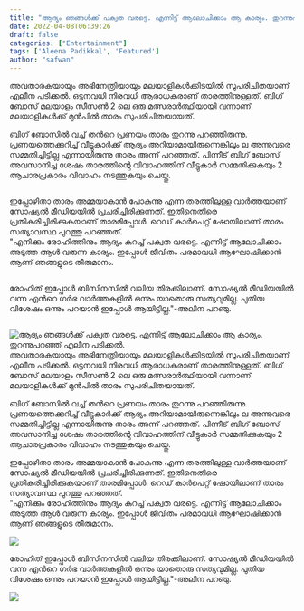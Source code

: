 ```yaml
---
title: "ആദ്യം ഞങ്ങൾക്ക് പക്വത വരട്ടെ. എന്നിട്ട് ആലോചിക്കാം ആ കാര്യം. തുറന്നുപറഞ്ഞ് എലീന പടിക്കൽ."
date: 2022-04-08T06:39:26
draft: false
categories: ["Entertainment"]
tags: ['Aleena Padikkal', 'Featured']
author: "safwan"
---
```


<!-- wp:paragraph -->
<p>അവതാരകയായും അഭിനേത്രിയായും മലയാളികൾക്കിടയിൽ സുപരിചിതയാണ് എലീന പടിക്കൽ. ഒട്ടനവധി നിരവധി ആരാധകരാണ് താരത്തിനുള്ളത്. ബിഗ് ബോസ് മലയാളം സീസൺ 2 ലെ ഒരു മത്സരാർത്ഥിയായി വന്നാണ് മലയാളികൾക്ക് മുൻപിൽ താരം സുപരിചിതയായത്.</p>
<!-- /wp:paragraph -->

<!-- wp:paragraph -->
<p>ബിഗ് ബോസിൽ വച്ച് തൻറെ പ്രണയം താരം തുറന്നു പറഞ്ഞിരുന്നു. പ്രണയത്തെക്കുറിച്ച് വീട്ടുകാർക്ക് ആദ്യം അറിയാമായിരുന്നെങ്കിലും ല അന്നുവരെ സമ്മതിച്ചിട്ടില്ല എന്നായിരുന്നു താരം അന്ന് പറഞ്ഞത്. പിന്നീട് ബിഗ് ബോസ് അവസാനിച്ച ശേഷം താരത്തിൻ്റെ വിവാഹത്തിന് വീട്ടുകാർ സമ്മതിക്കുകയും 2 ആചാരപ്രകാരം വിവാഹം നടത്തുകയും ചെയ്തു.</p>
<!-- /wp:paragraph -->

<!-- wp:image {"id":328837,"sizeSlug":"large"} -->
<figure class="wp-block-image size-large"><img src="https://cdn.boolokam.com/articles/2022/04/images-55.jpeg" alt="" class="wp-image-328837"/></figure>
<!-- /wp:image -->

<!-- wp:paragraph -->
<p>ഇപ്പോഴിതാ താരം അമ്മയാകാൻ പോകുന്നു എന്ന തരത്തിലുള്ള വാർത്തയാണ് സോഷ്യൽ മീഡിയയിൽ പ്രചരിച്ചിരിക്കുന്നത്. ഇതിനെതിരെ പ്രതികരിച്ചിരിക്കുകയാണ് താരമിപ്പോൾ. റെഡ് കാർപെറ്റ് ഷോയിലാണ് താരം സത്യാവസ്ഥ പുറത്തു പറഞ്ഞത്.<br />"എനിക്കും രോഹിത്തിനും ആദ്യം കുറച്ച് പക്വത വരട്ടെ. എന്നിട്ട് ആലോചിക്കാം അടുത്ത ആൾ വരുന്ന കാര്യം. ഇപ്പോൾ ജീവിതം പരമാവധി ആഘോഷിക്കാൻ ആണ് ഞങ്ങളുടെ തീരുമാനം.</p>
<!-- /wp:paragraph -->

<!-- wp:image {"id":328839,"sizeSlug":"large"} -->
<figure class="wp-block-image size-large"><img src="https://cdn.boolokam.com/articles/2022/04/images-2-3.jpeg" alt="" class="wp-image-328839"/></figure>
<!-- /wp:image -->

<!-- wp:paragraph -->
<p>രോഹിത് ഇപ്പോൾ ബിസിനസിൽ വലിയ തിരക്കിലാണ്. സോഷ്യൽ മീഡിയയിൽ വന്ന എൻറെ ഗർഭ വാർത്തകളിൽ ഒന്നും യാതൊരു സത്യവുമില്ല. പുതിയ വിശേഷം ഒന്നും പറയാൻ ഇപ്പോൾ ആയിട്ടില്ല."-അലീന പറഞു.</p>
<!-- /wp:paragraph -->

<!-- wp:image {"id":328840,"sizeSlug":"large"} -->
<figure class="wp-block-image size-large"><img src="https://cdn.boolokam.com/articles/2022/04/images-3-4.jpeg" alt="" class="wp-image-328840"/></figure>
<!-- /wp:image -->


![ആദ്യം ഞങ്ങൾക്ക് പക്വത വരട്ടെ. എന്നിട്ട് ആലോചിക്കാം ആ കാര്യം. തുറന്നുപറഞ്ഞ് എലീന പടിക്കൽ.](https://cdn.boolokam.com/articles/2022/04/images-55.jpeg)അവതാരകയായും അഭിനേത്രിയായും മലയാളികൾക്കിടയിൽ സുപരിചിതയാണ് എലീന പടിക്കൽ. ഒട്ടനവധി നിരവധി ആരാധകരാണ് താരത്തിനുള്ളത്. ബിഗ് ബോസ് മലയാളം സീസൺ 2 ലെ ഒരു മത്സരാർത്ഥിയായി വന്നാണ് മലയാളികൾക്ക് മുൻപിൽ താരം സുപരിചിതയായത്.

ബിഗ് ബോസിൽ വച്ച് തൻറെ പ്രണയം താരം തുറന്നു പറഞ്ഞിരുന്നു. പ്രണയത്തെക്കുറിച്ച് വീട്ടുകാർക്ക് ആദ്യം അറിയാമായിരുന്നെങ്കിലും ല അന്നുവരെ സമ്മതിച്ചിട്ടില്ല എന്നായിരുന്നു താരം അന്ന് പറഞ്ഞത്. പിന്നീട് ബിഗ് ബോസ് അവസാനിച്ച ശേഷം താരത്തിൻ്റെ വിവാഹത്തിന് വീട്ടുകാർ സമ്മതിക്കുകയും 2 ആചാരപ്രകാരം വിവാഹം നടത്തുകയും ചെയ്തു.

ഇപ്പോഴിതാ താരം അമ്മയാകാൻ പോകുന്നു എന്ന തരത്തിലുള്ള വാർത്തയാണ് സോഷ്യൽ മീഡിയയിൽ പ്രചരിച്ചിരിക്കുന്നത്. ഇതിനെതിരെ പ്രതികരിച്ചിരിക്കുകയാണ് താരമിപ്പോൾ. റെഡ് കാർപെറ്റ് ഷോയിലാണ് താരം സത്യാവസ്ഥ പുറത്തു പറഞ്ഞത്.  
"എനിക്കും രോഹിത്തിനും ആദ്യം കുറച്ച് പക്വത വരട്ടെ. എന്നിട്ട് ആലോചിക്കാം അടുത്ത ആൾ വരുന്ന കാര്യം. ഇപ്പോൾ ജീവിതം പരമാവധി ആഘോഷിക്കാൻ ആണ് ഞങ്ങളുടെ തീരുമാനം.

![](https://cdn.boolokam.com/articles/2022/04/images-2-3.jpeg)

രോഹിത് ഇപ്പോൾ ബിസിനസിൽ വലിയ തിരക്കിലാണ്. സോഷ്യൽ മീഡിയയിൽ വന്ന എൻറെ ഗർഭ വാർത്തകളിൽ ഒന്നും യാതൊരു സത്യവുമില്ല. പുതിയ വിശേഷം ഒന്നും പറയാൻ ഇപ്പോൾ ആയിട്ടില്ല."-അലീന പറഞു.

![](https://cdn.boolokam.com/articles/2022/04/images-3-4.jpeg)
